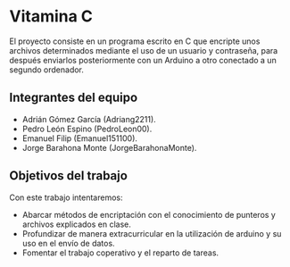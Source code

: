 # Vitamina C

El proyecto consiste en un programa escrito en C que encripte unos archivos determinados mediante el uso de un usuario y contraseña, para después enviarlos posteriormente con un Arduino a otro conectado a un segundo ordenador.

## Integrantes del equipo

  - Adrián Gómez García (Adriang2211).
  - Pedro León Espino (PedroLeon00).
  - Emanuel Filip (Emanuel151100).
  - Jorge Barahona Monte (JorgeBarahonaMonte).


## Objetivos del trabajo

Con este trabajo intentaremos:
  - Abarcar métodos de encriptación con el conocimiento de punteros y archivos explicados en clase.
  - Profundizar de manera extracurricular en la utilización de arduino y su uso en el envío de datos.
  - Fomentar el trabajo coperativo y el reparto de tareas.
  
